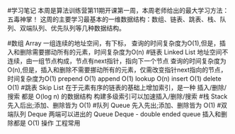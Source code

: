 #学习笔记
本周是算法训练营第11期开课第一周，本周老师给出的最大学习方法：五毒神掌！
这周的主要学习最基本的一维数据结构：数组、链表、跳表、栈、队列、双端队列、优先队列等几种数据结构。

#数组 Array
一组连续的地址空间，有下标，
查询的时间复杂度为O(1),但是，插入和删除需要挪动所有的元素，时间复杂度为O(n)
#链表 Linked List
地址空间不连续，由一组节点构成，节点有next指针，指向下一个节点
查询的时间复杂度为O(n),但是，插入和删除不需要挪动所有的元素，仅需改变指针next指向的节点，时间复杂度为O(1)
prepend O(1) append O(1) lookup O(n) insert O(1) delete O(1)
#跳表 Skip List
在于元素有序的链表的基础上增加索引，是一种 插入/删除/搜索 都是 O(log n) 的数据结构
构建多级索引可以加速插入/删除/搜索
#栈 Stack
先入后出;添加、删除皆为 O(1)
#队列 Queue
先入先出;添加、删除皆为 O(1)
#双端队列 Deque
两端可以进出的 Queue Deque - double ended queue
插入和删除都是 O(1) 操作
工程常用
